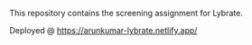 This repository contains the screening assignment for Lybrate.

Deployed @ https://arunkumar-lybrate.netlify.app/
